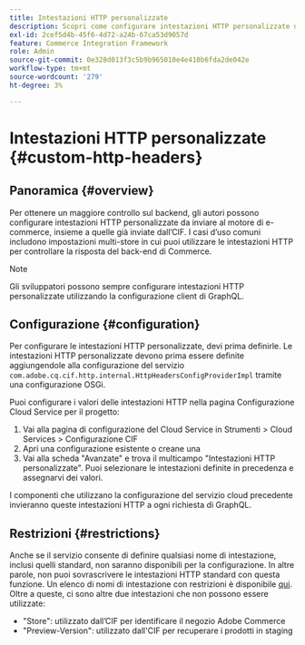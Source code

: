 ```yaml
---
title: Intestazioni HTTP personalizzate
description: Scopri come configurare intestazioni HTTP personalizzate da inviare al motore di e-commerce, insieme a quelle già inviate dall’CIF.
exl-id: 2cef5d4b-45f6-4d72-a24b-67ca53d9057d
feature: Commerce Integration Framework
role: Admin
source-git-commit: 0e328d013f3c5b9b965010e4e410b6fda2de042e
workflow-type: tm+mt
source-wordcount: '279'
ht-degree: 3%

---
```


# Intestazioni HTTP personalizzate {#custom-http-headers}

## Panoramica {#overview}

Per ottenere un maggiore controllo sul backend, gli autori possono configurare intestazioni HTTP personalizzate da inviare al motore di e-commerce, insieme a quelle già inviate dall’CIF. I casi d’uso comuni includono impostazioni multi-store in cui puoi utilizzare le intestazioni HTTP per controllare la risposta del back-end di Commerce.

>[!NOTE]
>
>Gli sviluppatori possono sempre configurare intestazioni HTTP personalizzate utilizzando la configurazione client di GraphQL.
>

## Configurazione {#configuration}

Per configurare le intestazioni HTTP personalizzate, devi prima definirle. Le intestazioni HTTP personalizzate devono prima essere definite aggiungendole alla configurazione del servizio `com.adobe.cq.cif.http.internal.HttpHeadersConfigProviderImpl` tramite una configurazione OSGi.

Puoi configurare i valori delle intestazioni HTTP nella pagina Configurazione Cloud Service per il progetto:

1. Vai alla pagina di configurazione del Cloud Service in Strumenti > Cloud Services > Configurazione CIF
1. Apri una configurazione esistente o creane una
1. Vai alla scheda &quot;Avanzate&quot; e trova il multicampo &quot;Intestazioni HTTP personalizzate&quot;. Puoi selezionare le intestazioni definite in precedenza e assegnarvi dei valori.

I componenti che utilizzano la configurazione del servizio cloud precedente invieranno queste intestazioni HTTP a ogni richiesta di GraphQL.

## Restrizioni {#restrictions}

Anche se il servizio consente di definire qualsiasi nome di intestazione, inclusi quelli standard, non saranno disponibili per la configurazione. In altre parole, non puoi sovrascrivere le intestazioni HTTP standard con questa funzione. Un elenco di nomi di intestazione con restrizioni è disponibile [qui](https://developer.mozilla.org/en-US/docs/Web/HTTP/Headers). Oltre a queste, ci sono altre due intestazioni che non possono essere utilizzate:

* &quot;Store&quot;: utilizzato dall’CIF per identificare il negozio Adobe Commerce
* &quot;Preview-Version&quot;: utilizzato dall&#39;CIF per recuperare i prodotti in staging
